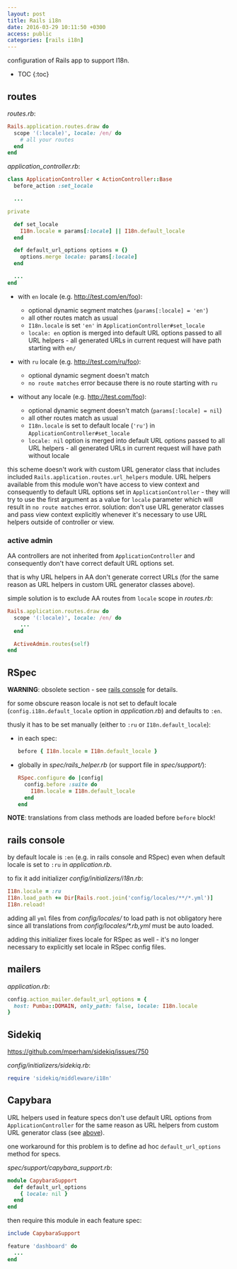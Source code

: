 ```yaml
---
layout: post
title: Rails i18n
date: 2016-03-29 10:11:50 +0300
access: public
categories: [rails i18n]
---
```


configuration of Rails app to support I18n.

<!-- more -->

* TOC
{:toc}

## routes

_routes.rb_:

```ruby
Rails.application.routes.draw do
  scope '(:locale)', locale: /en/ do
    # all your routes
  end
end
```

_application_controller.rb_:

```ruby
class ApplicationController < ActionController::Base
  before_action :set_locale

  ...

private

  def set_locale
    I18n.locale = params[:locale] || I18n.default_locale
  end

  def default_url_options options = {}
    options.merge locale: params[:locale]
  end

  ...
end
```

- with `en` locale (e.g. <http://test.com/en/foo>):

  - optional dynamic segment matches (`params[:locale] = 'en'`)
  - all other routes match as usual
  - `I18n.locale` is set `'en'` in `ApplicationController#set_locale`
  - `locale: en` option is merged into default URL options passed to all URL
    helpers - all generated URLs in current request will have path starting with `en/`

- with `ru` locale (e.g. <http://test.com/ru/foo>):

  - optional dynamic segment doesn't match
  - `no route matches` error because there is no route starting with `ru`

- without any locale (e.g. <http://test.com/foo>):

  - optional dynamic segment doesn't match (`params[:locale] = nil`)
  - all other routes match as usual
  - `I18n.locale` is set to default locale (`'ru'`) in `ApplicationController#set_locale`
  - `locale: nil` option is merged into default URL options passed to all URL
    helpers - all generated URLs in current request will have path without locale

this scheme doesn't work with custom URL generator class that includes
included `Rails.application.routes.url_helpers` module.
URL helpers available from this module won't have access to view context and
consequently to default URL options set in `ApplicationController` -
they will try to use the first argument as a value for `locale` parameter
which will result in `no route matches` error.
solution: don't use URL generator classes and pass view context explicitly
whenever it's necessary to use URL helpers outside of controller or view.

### active admin

AA controllers are not inherited from `ApplicationController` and
consequently don't have correct default URL options set.

that is why URL helpers in AA don't generate correct URLs
(for the same reason as URL helpers in custom URL generator classes above).

simple solution is to exclude AA routes from `locale` scope in _routes.rb_:

```ruby
Rails.application.routes.draw do
  scope '(:locale)', locale: /en/ do
    ...
  end

  ActiveAdmin.routes(self)
end
```

## RSpec

**WARNING**: obsolete section - see [rails console](#rails-console) for details.

for some obscure reason locale is not set to default locale
(`config.i18n.default_locale` option in _application.rb_)
and defaults to `:en`.

thusly it has to be set manually (either to `:ru` or `I18n.default_locale`):

- in each spec:

  ```ruby
  before { I18n.locale = I18n.default_locale }
  ```

- globally in _spec/rails_helper.rb_ (or support file in _spec/support/_):

  ```ruby
  RSpec.configure do |config|
    config.before :suite do
      I18n.locale = I18n.default_locale
    end
  end
  ```

**NOTE**: translations from class methods are loaded before `before` block!

## rails console

by default locale is `:en` (e.g. in rails console and RSpec) even when
default locale is set to `:ru` in _application.rb_.

to fix it add initializer _config/initializers/i18n.rb_:

```ruby
I18n.locale = :ru
I18n.load_path += Dir[Rails.root.join('config/locales/**/*.yml')]
I18n.reload!
```

adding all `yml` files from _config/locales/_ to load path is not obligatory
here since all translations from _config/locales/*.rb,yml_ must be auto loaded.

adding this initializer fixes locale for RSpec as well -
it's no longer necessary to explicitly set locale in RSpec config files.

## mailers

_application.rb_:

```ruby
config.action_mailer.default_url_options = {
  host: Pumba::DOMAIN, only_path: false, locale: I18n.locale
}
```

## Sidekiq

<https://github.com/mperham/sidekiq/issues/750>

_config/initializers/sidekiq.rb_:

```ruby
require 'sidekiq/middleware/i18n'
```

## Capybara

URL helpers used in feature specs don't use default URL options from
`ApplicationController` for the same reason as URL helpers from custom
URL generator class (see [above](#routes)).

one workaround for this problem is to define
ad hoc `default_url_options` method for specs.

_spec/support/capybara_support.rb_:

```ruby
module CapybaraSupport
  def default_url_options
    { locale: nil }
  end
end
```

then require this module in each feature spec:

```ruby
include CapybaraSupport

feature 'dashboard' do
  ...
end
```
